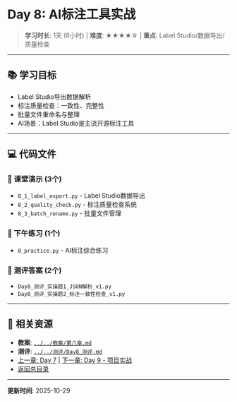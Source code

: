 # Day 8: AI标注工具实战

> **学习时长**: 1天 (6小时) | **难度**: ★★★★☆ | **重点**: Label Studio/数据导出/质量检查

---

## 📚 学习目标

- Label Studio导出数据解析
- 标注质量检查：一致性、完整性
- 批量文件重命名与整理
- AI场景：Label Studio是主流开源标注工具

---

## 💻 代码文件

### 📂 课堂演示 (3个)
- `8_1_label_export.py` - Label Studio数据导出
- `8_2_quality_check.py` - 标注质量检查系统
- `8_3_batch_rename.py` - 批量文件管理

### 📂 下午练习 (1个)
- `8_practice.py` - AI标注综合练习

### 📂 测评答案 (2个)
- `Day8_测评_实操题1_JSON解析_v1.py`
- `Day8_测评_实操题2_标注一致性检查_v1.py`

---

## 📖 相关资源

- **教案**: [`../../教案/第八章.md`](../../教案/第八章.md)
- **测评**: [`../../测评/Day8_测评.md`](../../测评/Day8_测评.md)
- [上一章: Day 7](../day07/README.md) | [下一章: Day 9 - 项目实战](../day09/README.md)
- [返回总目录](../README.md)

---

**更新时间**: 2025-10-29
